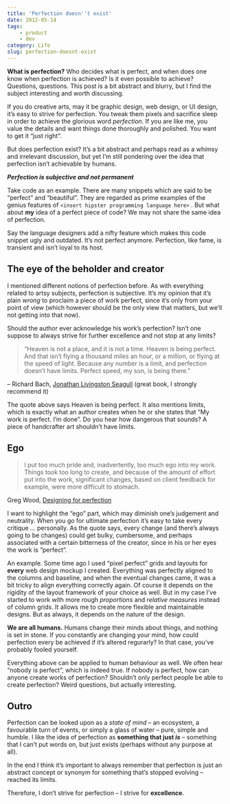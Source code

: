 ```yaml
---
title: 'Perfection doesn''t exist'
date: 2012-05-14
tags:
    - product
    - dev
category: Life
slug: perfection-doesnt-exist
---
```


**What is perfection?** Who decides what is perfect, and when does one know when perfection is
achieved? Is it even possible to achieve? Questions, questions. This post is a bit abstract and
blurry, but I find the subject interesting and worth discussing.

If you do creative arts, may it be graphic design, web design, or UI design, it’s easy to strive for
perfection. You tweak them pixels and sacrifice sleep in order to achieve the glorious word
_perfection_. If you are like me, you value the details and want things done thoroughly and
polished. You want to get it “just right”.

But does perfection exist? It’s a bit abstract and perhaps read as a whimsy and irrelevant
discussion, but yet I’m still pondering over the idea that perfection isn’t achievable by humans.

**_Perfection is subjective and not permanent_**

Take code as an example. There are many snippets which are said to be “perfect” and “beautiful”.
They are regarded as prime examples of the genius features of
`<insert hipster programming language here>` . But what about **my** idea of a perfect piece of
code? We may not share the same idea of perfection.

Say the language designers add a nifty feature which makes this code snippet ugly and outdated. It’s
not perfect anymore. Perfection, like fame, is transient and isn’t loyal to its host.

## The eye of the beholder and creator

I mentioned different notions of perfection before. As with everything related to artsy subjects,
perfection is subjective. It’s my opinion that it’s plain _wrong_ to proclaim a piece of work
perfect, since it’s only from your point of view (which however should be the only view that
matters, but we’ll not getting into that now).

Should the author ever acknowledge his work’s perfection? Isn’t one suppose to always strive for
further excellence and not stop at any limits?

> “Heaven is not a place, and it is not a time. Heaven is being perfect. And that isn’t flying a
> thousand miles an hour, or a million, or flying at the speed of light. Because any number is a
> limit, and perfection doesn’t have limits. Perfect speed, my son, is being there.”

– Richard Bach,
[Jonathan Livingston Seagull](http://en.wikipedia.org/wiki/Jonathan_Livingston_Seagull) (great book,
I strongly recommend it)

The quote above says Heaven is being perfect. It also mentions limits, which is exactly what an
author creates when he or she states that “My work is perfect. I’m done”. Do you hear how dangerous
that sounds? A piece of handcrafter art shouldn’t have limits.

## Ego

> I put too much pride and, inadvertently, too much ego into my work. Things took too long to
> create, and because of the amount of effort put into the work, significant changes, based on
> client feedback for example, were more difficult to stomach.

Greg Wood, [Designing for perfection](http://24ways.org/2011/designing-for-perfection)

I want to highlight the “ego” part, which may diminish one’s judgement and neutrality. When you go
for ultimate perfection it’s easy to take every critique … personally. As the quote says, every
change (and there’s always going to be changes) could get bulky, cumbersome, and perhaps associated
with a certain bitterness of the creator, since in his or her eyes the work is “perfect”.

An example. Some time ago I used “pixel perfect” grids and layouts for **every** web design mockup I
created. Everything was perfectly aligned to the columns and baseline, and when the eventual changes
came, it was a bit tricky to align everything correctly again. Of course it depends on the rigidity
of the layout framework of your choice as well. But in my case I’ve started to work with more rough
_proportions_ and _relative measures_ instead of column grids. It allows me to create more flexible
and maintainable designs. But as always, it depends on the nature of the design.

**We are all humans.** Humans change their minds about things, and nothing is set in stone. If you
constantly are changing your mind, how could perfection every be achieved if it’s altered regurarly?
In that case, you’ve probably fooled yourself.

Everything above can be applied to human behaviour as well. We often hear “nobody is perfect”, which
is indeed true. If nobody is perfect, how can anyone create works of perfection? Shouldn’t only
perfect people be able to create perfection? Weird questions, but actually interesting.

## Outro

Perfection can be looked upon as a _state of mind_ – an ecosystem, a favourable turn of events, or
simply a glass of water – pure, simple and humble. I like the idea of perfection as **something that
just _is_** – something that I can’t put words on, but just exists (perhaps without any purpose at
all).

In the end I think it’s important to always remember that perfection is just an abstract concept or
synonym for something that’s stopped evolving – reached its limits.

Therefore, I don’t strive for perfection – I strive for **excellence**.
